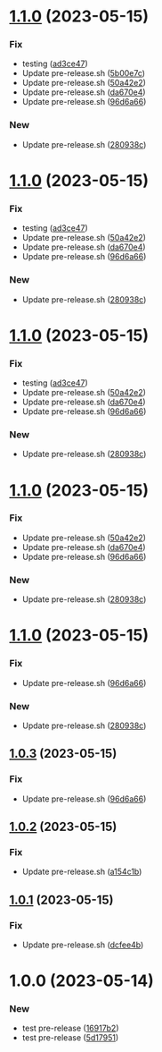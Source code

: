 # [1.1.0](https://github.com/chiemerieezechukwu/test-release-pattern/compare/v1.0.2...v1.1.0) (2023-05-15)


### Fix

* testing ([ad3ce47](https://github.com/chiemerieezechukwu/test-release-pattern/commit/ad3ce479d1181024b9b95e347c38633ef3eca287))
* Update pre-release.sh ([5b00e7c](https://github.com/chiemerieezechukwu/test-release-pattern/commit/5b00e7c00bc10994300ae4a4d40c35258ed9d7ae))
* Update pre-release.sh ([50a42e2](https://github.com/chiemerieezechukwu/test-release-pattern/commit/50a42e2711a73a29942efa7ea9076ae36d20bae5))
* Update pre-release.sh ([da670e4](https://github.com/chiemerieezechukwu/test-release-pattern/commit/da670e4fe3afca05e512a0ba161e0c386680b4fb))
* Update pre-release.sh ([96d6a66](https://github.com/chiemerieezechukwu/test-release-pattern/commit/96d6a667d71dcba8dc530a257e3266b5975d67d9))

### New

* Update pre-release.sh ([280938c](https://github.com/chiemerieezechukwu/test-release-pattern/commit/280938c3dc10caae9591614d2bfcc33c98c81726))

# [1.1.0](https://github.com/chiemerieezechukwu/test-release-pattern/compare/v1.0.2...v1.1.0) (2023-05-15)


### Fix

* testing ([ad3ce47](https://github.com/chiemerieezechukwu/test-release-pattern/commit/ad3ce479d1181024b9b95e347c38633ef3eca287))
* Update pre-release.sh ([50a42e2](https://github.com/chiemerieezechukwu/test-release-pattern/commit/50a42e2711a73a29942efa7ea9076ae36d20bae5))
* Update pre-release.sh ([da670e4](https://github.com/chiemerieezechukwu/test-release-pattern/commit/da670e4fe3afca05e512a0ba161e0c386680b4fb))
* Update pre-release.sh ([96d6a66](https://github.com/chiemerieezechukwu/test-release-pattern/commit/96d6a667d71dcba8dc530a257e3266b5975d67d9))

### New

* Update pre-release.sh ([280938c](https://github.com/chiemerieezechukwu/test-release-pattern/commit/280938c3dc10caae9591614d2bfcc33c98c81726))

# [1.1.0](https://github.com/chiemerieezechukwu/test-release-pattern/compare/v1.0.2...v1.1.0) (2023-05-15)


### Fix

* testing ([ad3ce47](https://github.com/chiemerieezechukwu/test-release-pattern/commit/ad3ce479d1181024b9b95e347c38633ef3eca287))
* Update pre-release.sh ([50a42e2](https://github.com/chiemerieezechukwu/test-release-pattern/commit/50a42e2711a73a29942efa7ea9076ae36d20bae5))
* Update pre-release.sh ([da670e4](https://github.com/chiemerieezechukwu/test-release-pattern/commit/da670e4fe3afca05e512a0ba161e0c386680b4fb))
* Update pre-release.sh ([96d6a66](https://github.com/chiemerieezechukwu/test-release-pattern/commit/96d6a667d71dcba8dc530a257e3266b5975d67d9))

### New

* Update pre-release.sh ([280938c](https://github.com/chiemerieezechukwu/test-release-pattern/commit/280938c3dc10caae9591614d2bfcc33c98c81726))

# [1.1.0](https://github.com/chiemerieezechukwu/test-release-pattern/compare/v1.0.2...v1.1.0) (2023-05-15)


### Fix

* Update pre-release.sh ([50a42e2](https://github.com/chiemerieezechukwu/test-release-pattern/commit/50a42e2711a73a29942efa7ea9076ae36d20bae5))
* Update pre-release.sh ([da670e4](https://github.com/chiemerieezechukwu/test-release-pattern/commit/da670e4fe3afca05e512a0ba161e0c386680b4fb))
* Update pre-release.sh ([96d6a66](https://github.com/chiemerieezechukwu/test-release-pattern/commit/96d6a667d71dcba8dc530a257e3266b5975d67d9))

### New

* Update pre-release.sh ([280938c](https://github.com/chiemerieezechukwu/test-release-pattern/commit/280938c3dc10caae9591614d2bfcc33c98c81726))

# [1.1.0](https://github.com/chiemerieezechukwu/test-release-pattern/compare/v1.0.2...v1.1.0) (2023-05-15)


### Fix

* Update pre-release.sh ([96d6a66](https://github.com/chiemerieezechukwu/test-release-pattern/commit/96d6a667d71dcba8dc530a257e3266b5975d67d9))

### New

* Update pre-release.sh ([280938c](https://github.com/chiemerieezechukwu/test-release-pattern/commit/280938c3dc10caae9591614d2bfcc33c98c81726))

## [1.0.3](https://github.com/chiemerieezechukwu/test-release-pattern/compare/v1.0.2...v1.0.3) (2023-05-15)


### Fix

* Update pre-release.sh ([96d6a66](https://github.com/chiemerieezechukwu/test-release-pattern/commit/96d6a667d71dcba8dc530a257e3266b5975d67d9))

## [1.0.2](https://github.com/chiemerieezechukwu/test-release-pattern/compare/v1.0.1...v1.0.2) (2023-05-15)


### Fix

* Update pre-release.sh ([a154c1b](https://github.com/chiemerieezechukwu/test-release-pattern/commit/a154c1b45525d35ccde2fb7014c0520783b0d9c9))

## [1.0.1](https://github.com/chiemerieezechukwu/test-release-pattern/compare/v1.0.0...v1.0.1) (2023-05-15)


### Fix

* Update pre-release.sh ([dcfee4b](https://github.com/chiemerieezechukwu/test-release-pattern/commit/dcfee4bd368bd3584ff458c3bca127b57fbe1a94))

# 1.0.0 (2023-05-14)


### New

* test pre-release ([16917b2](https://github.com/chiemerieezechukwu/test-release-pattern/commit/16917b206bcfd396cd4099f51c91dd6b609a8cd0))
* test pre-release ([5d17951](https://github.com/chiemerieezechukwu/test-release-pattern/commit/5d1795112de4d5d8727fc4fbfc5f2d16f4f566fd))
